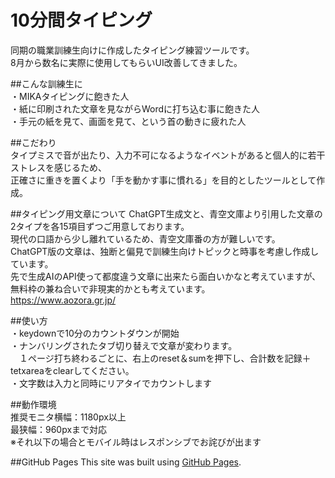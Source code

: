 # 10分間タイピング

同期の職業訓練生向けに作成したタイピング練習ツールです。  
8月から数名に実際に使用してもらいUI改善してきました。  

##こんな訓練生に  
・MIKAタイピングに飽きた人  
・紙に印刷された文章を見ながらWordに打ち込む事に飽きた人  
・手元の紙を見て、画面を見て、という首の動きに疲れた人  

##こだわり  
タイプミスで音が出たり、入力不可になるようなイベントがあると個人的に若干ストレスを感じるため、  
正確さに重きを置くより「手を動かす事に慣れる」を目的としたツールとして作成。  

##タイピング用文章について
ChatGPT生成文と、青空文庫より引用した文章の2タイプを各15項目ずつご用意しております。  
現代の口語から少し離れているため、青空文庫番の方が難しいです。  
ChatGPT版の文章は、独断と偏見で訓練生向けトピックと時事を考慮し作成しています。  
先で生成AIのAPI使って都度違う文章に出来たら面白いかなと考えていますが、無料枠の兼ね合いで非現実的かとも考えています。  
https://www.aozora.gr.jp/

##使い方  
・keydownで10分のカウントダウンが開始  
・ナンバリングされたタブ切り替えで文章が変わります。  
　１ページ打ち終わるごとに、右上のreset＆sumを押下し、合計数を記録＋tetxareaをclearしてください。  
・文字数は入力と同時にリアタイでカウントします  

##動作環境  
推奨モニタ横幅：1180px以上  
最狭幅：960pxまで対応  
※それ以下の場合とモバイル時はレスポンシブでお詫びが出ます  

 
##GitHub Pages
This site was built using [GitHub Pages](https://btk35.github.io/10minutesTyping/index.html).

